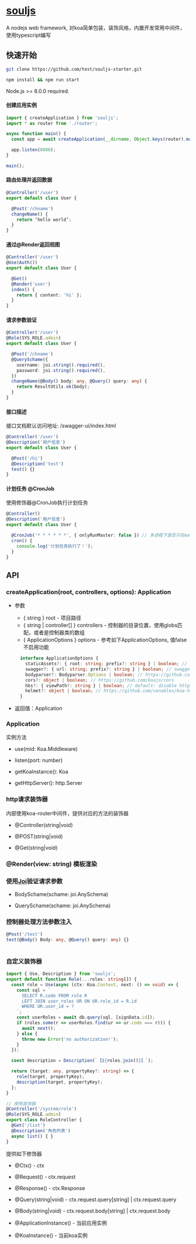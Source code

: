 # [souljs](https://github.com/test/souljs)

A nodejs web framework, 对koa简单包装，装饰风格，内置开发常用中间件，使用typescript编写

## 快速开始

``` bash
git clone https://github.com/test/souljs-starter.git

npm install && npm run start
```
Node.js >= 8.0.0 required.


#### 创建应用实例

```typescript main.ts
import { createApplication } from 'souljs';
import * as router from './router';

async function main() {
  const app = await createApplication(__dirname, Object.keys(router).map(k => router[k]));

  app.listen(8080);
}

main();
```

#### 路由处理并返回数据

```typescript controller/user.ts
@Controller('/user')
export default class User {

  @Post('/chname')
  changeName() {
    return ‘hello world’;
  }
}
```

#### 通过@Render返回视图

```typescript controller/user.ts
@Controller('/user')
@Use(Auth())
export default class User {

  @Get()
  @Render('user')
  index() {
    return { content: 'hi' };
  }
}
```


#### 请求参数验证

```typescript
@Controller('/user')
@Role(SYS_ROLE.admin)
export default class User {

  @Post('/chname')
  @QuerySchame({
    username: joi.string().required(),
    password: joi.string().required(),
  })
  changeName(@Body() body: any, @Query() query: any) {
    return ResultUtils.ok(body);
  }
}

```

#### 接口描述

接口文档默认访问地址: /swagger-ui/index.html

```typescript
@Controller('/user')
@Description('用户信息')
export default class User {

  @Post('/hi')
  @Description('test')
  test() {}
}

```

#### 计划任务 @CronJob

使用修饰器@CronJob执行计划任务

```typescript
@Controller()
@Description('用户信息')
export default class User {

  @CronJob('* * * * * *', { onlyRunMaster: false }) // 多进程下是否只在master进程执行 default: true
  cron() {
    console.log('计划任务执行了！');
  }
}

```

## API

### createApplication(root, controllers, options): Application

- 参数
  - { string } root - 项目路径
  - { string | controller[] } controllers - 控制器的目录位置，使用globs匹配，或者是控制器类的数组
  - { ApplicationOptions }  options - 参考如下ApplicationOptions, 值false不启用功能

  ```typescript
    interface ApplicationOptions {
      staticAssets?: { root: string; prefix?: string } | boolean; // default: disable https://github.com/koajs/static
      swagger?: { url: string; prefix?: string } | boolean; // swagger-ui
      bodyparser?: Bodyparser.Options | boolean; // https://github.com/koajs/bodyparser
      cors?: object | boolean; // https://github.com/koajs/cors
      hbs?: { viewPath?: string } | boolean; // default: disable https://github.com/koajs/koa-hbs
      helmet?: object | boolean; // https://github.com/venables/koa-helmet
    }
  ```
- 返回值：Application


### Application

实例方法

- use(mid: Koa.Middleware)

- listen(port: number)

- getKoaInstance(): Koa

- getHttpServer(): http.Server


### http请求装饰器

内部使用koa-router中间件，提供对应的方法的装饰器

- @Controller(string|void)

- @POST(string|void)

- @Get(string|void)

### @Render(view: string) 模板渲染


### 使用[Joi](https://www.npmjs.com/package/joi)验证请求参数

- BodySchame(schame: joi.AnySchema)

- QuerySchame(schame: joi.AnySchema)


### 控制器处理方法参数注入

```typescript
@Post('/test')
test(@Body() Body: any, @Query() query: any) {}
  
 ```

 
### 自定义装饰器

```typescript
import { Use, Description } from 'souljs';
export default function Role(...roles: string[]) {
  const role = Use(async (ctx: Koa.Context, next: () => void) => {
    const sql = `
      SELECT R.code FROM role R
      LEFT JOIN user_roles UR ON UR.role_id = R.id
      WHERE UR.user_id = ?
    `;
    const userRoles = await db.query(sql, [signData.id]);
    if (roles.some(r => userRoles.find(ur => ur.code === r))) {
      await next();
    } else {
      throw new Error('no authorization!');
    }
  });

  const description = Description(`【${roles.join()}】`);

  return (target: any, propertyKey?: string) => {
    role(target, propertyKey);
    description(target, propertyKey);
  };
}  

// 使用装饰器
@Controller('/system/role')
@Role(SYS_ROLE.admin)
export class RoleController {
  @Get('/list')
  @Description('角色列表')
  async list() { }
}
 ```
 
 提供如下修饰器

- @Ctx() - ctx
- @Request() - ctx.request
- @Response() - ctx.Response
- @Query(string|void) - ctx.request.query[string] | ctx.request.query
- @Body(string|void) - ctx.request.body[string] | ctx.request.body

- @ApplicationInstance() - 当前应用实例
- @KoaInstance() - 当前koa实例
